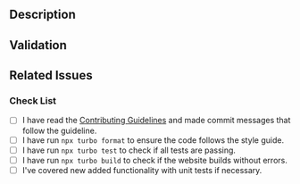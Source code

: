 <!--
Please read the [Code of Conduct](https://github.com/nodejs/nodejs.org/blob/main/CODE_OF_CONDUCT.md) and the [Contributing Guidelines](https://github.com/nodejs/nodejs.org/blob/main/CONTRIBUTING.md) before opening a pull request.
-->

## Description

<!-- Write a brief description of the changes introduced by this PR -->

## Validation

<!-- How do you know this is working? What should a reviewer look for? Provide a screenshot if your change is visual.-->

## Related Issues

<!--
  Link to the issue that is fixed by this PR (if there is one)
  e.g. Fixes #1234, Addresses #1234, Related to #1234, etc.
-->

### Check List

<!--
ATTENTION
Please follow this check list to ensure that you've followed all items before opening this PR
You can check the items by adding an `x` between the brackets, like this: `[x]`
-->

- [ ] I have read the [Contributing Guidelines](https://github.com/nodejs/nodejs.org/blob/main/CONTRIBUTING.md) and made commit messages that follow the guideline.
- [ ] I have run `npx turbo format` to ensure the code follows the style guide.
- [ ] I have run `npx turbo test` to check if all tests are passing.
- [ ] I have run `npx turbo build` to check if the website builds without errors.
- [ ] I've covered new added functionality with unit tests if necessary.
